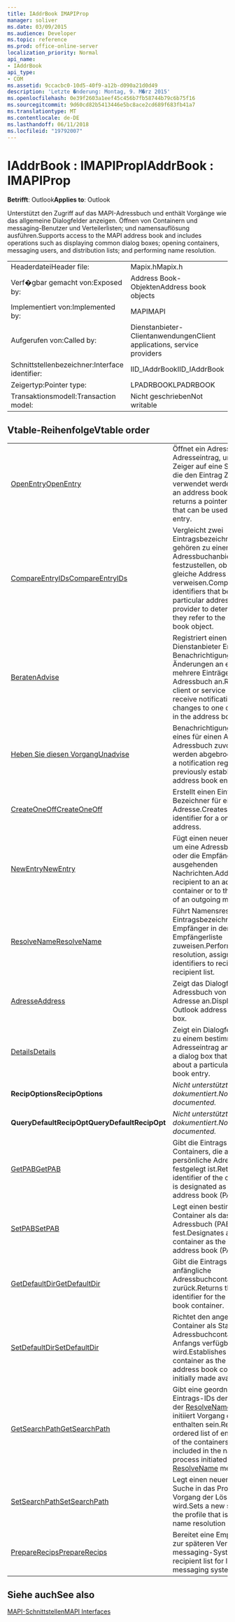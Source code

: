```yaml
---
title: IAddrBook IMAPIProp
manager: soliver
ms.date: 03/09/2015
ms.audience: Developer
ms.topic: reference
ms.prod: office-online-server
localization_priority: Normal
api_name:
- IAddrBook
api_type:
- COM
ms.assetid: 9ccacbc0-10d5-40f9-a12b-d090a21d0d49
description: 'Letzte �nderung: Montag, 9. M�rz 2015'
ms.openlocfilehash: 0e39f2603a1eef45c456b7fb58744b79c6b75f16
ms.sourcegitcommit: 9d60cd82b5413446e5bc8ace2cd689f683fb41a7
ms.translationtype: MT
ms.contentlocale: de-DE
ms.lasthandoff: 06/11/2018
ms.locfileid: "19792007"
---
```

# <a name="iaddrbook--imapiprop"></a><span data-ttu-id="a3d19-103">IAddrBook : IMAPIProp</span><span class="sxs-lookup"><span data-stu-id="a3d19-103">IAddrBook : IMAPIProp</span></span>

  
  
<span data-ttu-id="a3d19-104">**Betrifft**: Outlook</span><span class="sxs-lookup"><span data-stu-id="a3d19-104">**Applies to**: Outlook</span></span> 
  
<span data-ttu-id="a3d19-105">Unterstützt den Zugriff auf das MAPI-Adressbuch und enthält Vorgänge wie das allgemeine Dialogfelder anzeigen. Öffnen von Containern und messaging-Benutzer und Verteilerlisten; und namensauflösung ausführen.</span><span class="sxs-lookup"><span data-stu-id="a3d19-105">Supports access to the MAPI address book and includes operations such as displaying common dialog boxes; opening containers, messaging users, and distribution lists; and performing name resolution.</span></span>
  
|||
|:-----|:-----|
|<span data-ttu-id="a3d19-106">Headerdatei</span><span class="sxs-lookup"><span data-stu-id="a3d19-106">Header file:</span></span>  <br/> |<span data-ttu-id="a3d19-107">Mapix.h</span><span class="sxs-lookup"><span data-stu-id="a3d19-107">Mapix.h</span></span>  <br/> |
|<span data-ttu-id="a3d19-108">Verf�gbar gemacht von:</span><span class="sxs-lookup"><span data-stu-id="a3d19-108">Exposed by:</span></span>  <br/> |<span data-ttu-id="a3d19-109">Address Book-Objekten</span><span class="sxs-lookup"><span data-stu-id="a3d19-109">Address book objects</span></span>  <br/> |
|<span data-ttu-id="a3d19-110">Implementiert von:</span><span class="sxs-lookup"><span data-stu-id="a3d19-110">Implemented by:</span></span>  <br/> |<span data-ttu-id="a3d19-111">MAPI</span><span class="sxs-lookup"><span data-stu-id="a3d19-111">MAPI</span></span>  <br/> |
|<span data-ttu-id="a3d19-112">Aufgerufen von:</span><span class="sxs-lookup"><span data-stu-id="a3d19-112">Called by:</span></span>  <br/> |<span data-ttu-id="a3d19-113">Dienstanbieter-Clientanwendungen</span><span class="sxs-lookup"><span data-stu-id="a3d19-113">Client applications, service providers</span></span>  <br/> |
|<span data-ttu-id="a3d19-114">Schnittstellenbezeichner:</span><span class="sxs-lookup"><span data-stu-id="a3d19-114">Interface identifier:</span></span>  <br/> |<span data-ttu-id="a3d19-115">IID_IAddrBook</span><span class="sxs-lookup"><span data-stu-id="a3d19-115">IID_IAddrBook</span></span>  <br/> |
|<span data-ttu-id="a3d19-116">Zeigertyp:</span><span class="sxs-lookup"><span data-stu-id="a3d19-116">Pointer type:</span></span>  <br/> |<span data-ttu-id="a3d19-117">LPADRBOOK</span><span class="sxs-lookup"><span data-stu-id="a3d19-117">LPADRBOOK</span></span>  <br/> |
|<span data-ttu-id="a3d19-118">Transaktionsmodell:</span><span class="sxs-lookup"><span data-stu-id="a3d19-118">Transaction model:</span></span>  <br/> |<span data-ttu-id="a3d19-119">Nicht geschrieben</span><span class="sxs-lookup"><span data-stu-id="a3d19-119">Not writable</span></span>  <br/> |
   
## <a name="vtable-order"></a><span data-ttu-id="a3d19-120">Vtable-Reihenfolge</span><span class="sxs-lookup"><span data-stu-id="a3d19-120">Vtable order</span></span>

|||
|:-----|:-----|
|[<span data-ttu-id="a3d19-121">OpenEntry</span><span class="sxs-lookup"><span data-stu-id="a3d19-121">OpenEntry</span></span>](iaddrbook-openentry.md) <br/> |<span data-ttu-id="a3d19-122">Öffnet ein Adressbuch Adresseintrag, und gibt einen Zeiger auf eine Schnittstelle, die den Eintrag Zugriff auf verwendet werden kann.</span><span class="sxs-lookup"><span data-stu-id="a3d19-122">Opens an address book entry and returns a pointer to an interface that can be used to access the entry.</span></span>  <br/> |
|[<span data-ttu-id="a3d19-123">CompareEntryIDs</span><span class="sxs-lookup"><span data-stu-id="a3d19-123">CompareEntryIDs</span></span>](iaddrbook-compareentryids.md) <br/> |<span data-ttu-id="a3d19-124">Vergleicht zwei Eintragsbezeichner, die gehören zu einer bestimmten Adressbuchanbieter um festzustellen, ob diese auf das gleiche Address Book-Objekt verweisen.</span><span class="sxs-lookup"><span data-stu-id="a3d19-124">Compares two entry identifiers that belong to a particular address book provider to determine whether they refer to the same address book object.</span></span>  <br/> |
|[<span data-ttu-id="a3d19-125">Beraten</span><span class="sxs-lookup"><span data-stu-id="a3d19-125">Advise</span></span>](iaddrbook-advise.md) <br/> |<span data-ttu-id="a3d19-126">Registriert einen Client oder Dienstanbieter Erhalt von Benachrichtigungen zu Änderungen an einen oder mehrere Einträge im Adressbuch an.</span><span class="sxs-lookup"><span data-stu-id="a3d19-126">Registers a client or service provider to receive notifications about changes to one or more entries in the address book.</span></span>  <br/> |
|[<span data-ttu-id="a3d19-127">Heben Sie diesen Vorgang</span><span class="sxs-lookup"><span data-stu-id="a3d19-127">Unadvise</span></span>](iaddrbook-unadvise.md) <br/> |<span data-ttu-id="a3d19-128">Benachrichtigungsregistrierung eines für einen Adresseintrag Adressbuch zuvor eingerichtet werden abgebrochen.</span><span class="sxs-lookup"><span data-stu-id="a3d19-128">Cancels a notification registration previously established for an address book entry.</span></span>  <br/> |
|[<span data-ttu-id="a3d19-129">CreateOneOff</span><span class="sxs-lookup"><span data-stu-id="a3d19-129">CreateOneOff</span></span>](iaddrbook-createoneoff.md) <br/> |<span data-ttu-id="a3d19-130">Erstellt einen Eintrag Bezeichner für eine einmalige Adresse.</span><span class="sxs-lookup"><span data-stu-id="a3d19-130">Creates an entry identifier for a one-off address.</span></span>  <br/> |
|[<span data-ttu-id="a3d19-131">NewEntry</span><span class="sxs-lookup"><span data-stu-id="a3d19-131">NewEntry</span></span>](iaddrbook-newentry.md) <br/> |<span data-ttu-id="a3d19-132">Fügt einen neuen Empfänger um eine Adressbuchcontainer oder die Empfängerliste von ausgehenden Nachrichten.</span><span class="sxs-lookup"><span data-stu-id="a3d19-132">Adds a new recipient to an address book container or to the recipient list of an outgoing message.</span></span>  <br/> |
|[<span data-ttu-id="a3d19-133">ResolveName</span><span class="sxs-lookup"><span data-stu-id="a3d19-133">ResolveName</span></span>](iaddrbook-resolvename.md) <br/> |<span data-ttu-id="a3d19-134">Führt Namensresolution Eintragsbezeichner an Empfänger in der Empfängerliste zuweisen.</span><span class="sxs-lookup"><span data-stu-id="a3d19-134">Performs name resolution, assigning entry identifiers to recipients in a recipient list.</span></span>  <br/> |
|[<span data-ttu-id="a3d19-135">Adresse</span><span class="sxs-lookup"><span data-stu-id="a3d19-135">Address</span></span>](iaddrbook-address.md) <br/> |<span data-ttu-id="a3d19-136">Zeigt das Dialogfeld Adressbuch von Outlook-Adresse an.</span><span class="sxs-lookup"><span data-stu-id="a3d19-136">Displays the Outlook address book dialog box.</span></span>  <br/> |
|[<span data-ttu-id="a3d19-137">Details</span><span class="sxs-lookup"><span data-stu-id="a3d19-137">Details</span></span>](iaddrbook-details.md) <br/> |<span data-ttu-id="a3d19-138">Zeigt ein Dialogfeld, das Details zu einem bestimmten Buch Adresseintrag anzeigt.</span><span class="sxs-lookup"><span data-stu-id="a3d19-138">Displays a dialog box that shows details about a particular address book entry.</span></span>  <br/> |
|<span data-ttu-id="a3d19-139">**RecipOptions**</span><span class="sxs-lookup"><span data-stu-id="a3d19-139">**RecipOptions**</span></span> <br/> | <span data-ttu-id="a3d19-140">*Nicht unterstützte oder dokumentiert.*</span><span class="sxs-lookup"><span data-stu-id="a3d19-140">*Not supported or documented.*</span></span>  <br/> |
|<span data-ttu-id="a3d19-141">**QueryDefaultRecipOpt**</span><span class="sxs-lookup"><span data-stu-id="a3d19-141">**QueryDefaultRecipOpt**</span></span> <br/> | <span data-ttu-id="a3d19-142">*Nicht unterstützte oder dokumentiert.*</span><span class="sxs-lookup"><span data-stu-id="a3d19-142">*Not supported or documented.*</span></span>  <br/> |
|[<span data-ttu-id="a3d19-143">GetPAB</span><span class="sxs-lookup"><span data-stu-id="a3d19-143">GetPAB</span></span>](iaddrbook-getpab.md) <br/> |<span data-ttu-id="a3d19-144">Gibt die Eintrags-ID des Containers, die als das persönliche Adressbuch (PAB) festgelegt ist.</span><span class="sxs-lookup"><span data-stu-id="a3d19-144">Returns the entry identifier of the container that is designated as the personal address book (PAB).</span></span>  <br/> |
|[<span data-ttu-id="a3d19-145">SetPAB</span><span class="sxs-lookup"><span data-stu-id="a3d19-145">SetPAB</span></span>](iaddrbook-setpab.md) <br/> |<span data-ttu-id="a3d19-146">Legt einen bestimmten Container als das persönliche Adressbuch (PAB) fest.</span><span class="sxs-lookup"><span data-stu-id="a3d19-146">Designates a particular container as the personal address book (PAB).</span></span>  <br/> |
|[<span data-ttu-id="a3d19-147">GetDefaultDir</span><span class="sxs-lookup"><span data-stu-id="a3d19-147">GetDefaultDir</span></span>](iaddrbook-getdefaultdir.md) <br/> |<span data-ttu-id="a3d19-148">Gibt die Eintrags-ID für die anfängliche Adressbuchcontainer zurück.</span><span class="sxs-lookup"><span data-stu-id="a3d19-148">Returns the entry identifier for the initial address book container.</span></span>  <br/> |
|[<span data-ttu-id="a3d19-149">SetDefaultDir</span><span class="sxs-lookup"><span data-stu-id="a3d19-149">SetDefaultDir</span></span>](iaddrbook-setdefaultdir.md) <br/> |<span data-ttu-id="a3d19-150">Richtet den angegebenen Container als Standard-Adressbuchcontainer, die Anfangs verfügbar gemacht wird.</span><span class="sxs-lookup"><span data-stu-id="a3d19-150">Establishes the specified container as the default address book container that is initially made available.</span></span>  <br/> |
|[<span data-ttu-id="a3d19-151">GetSearchPath</span><span class="sxs-lookup"><span data-stu-id="a3d19-151">GetSearchPath</span></span>](iaddrbook-getsearchpath.md) <br/> |<span data-ttu-id="a3d19-152">Gibt eine geordnete Liste von Eintrags-IDs der Container in der [ResolveName](iaddrbook-resolvename.md) -Methode initiiert Vorgang der Lösung enthalten sein.</span><span class="sxs-lookup"><span data-stu-id="a3d19-152">Returns an ordered list of entry identifiers of the containers to be included in the name resolution process initiated by the [ResolveName](iaddrbook-resolvename.md) method.</span></span>  <br/> |
|[<span data-ttu-id="a3d19-153">SetSearchPath</span><span class="sxs-lookup"><span data-stu-id="a3d19-153">SetSearchPath</span></span>](iaddrbook-setsearchpath.md) <br/> |<span data-ttu-id="a3d19-154">Legt einen neuen Pfad für die Suche in das Profil, das für den Vorgang der Lösung verwendet wird.</span><span class="sxs-lookup"><span data-stu-id="a3d19-154">Sets a new search path in the profile that is used for the name resolution process.</span></span>  <br/> |
|[<span data-ttu-id="a3d19-155">PrepareRecips</span><span class="sxs-lookup"><span data-stu-id="a3d19-155">PrepareRecips</span></span>](iaddrbook-preparerecips.md) <br/> |<span data-ttu-id="a3d19-156">Bereitet eine Empfängerliste zur späteren Verwendung von messaging-System.</span><span class="sxs-lookup"><span data-stu-id="a3d19-156">Prepares a recipient list for later use by the messaging system.</span></span>  <br/> |
   
## <a name="see-also"></a><span data-ttu-id="a3d19-157">Siehe auch</span><span class="sxs-lookup"><span data-stu-id="a3d19-157">See also</span></span>



[<span data-ttu-id="a3d19-158">MAPI-Schnittstellen</span><span class="sxs-lookup"><span data-stu-id="a3d19-158">MAPI Interfaces</span></span>](mapi-interfaces.md)

